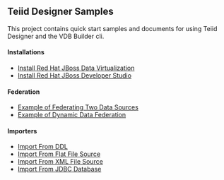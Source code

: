 Teiid Designer Samples
---

This project contains quick start samples and documents for using Teiid Designer and the VDB Builder cli.

#### Installations

* [Install Red Hat JBoss Data Virtualization](installation/jdv-installation.md)
* [Install Red Hat JBoss Developer Studio](installation/jbds-installation.md)

#### Federation

* [Example of Federating Two Data Sources](federation/federating-two-data-source.md)
* [Example of Dynamic Data Federation](vdbs/dynamic-data-federation-example.md)

#### Importers

* [Import From DDL](importers/import-from-ddl.md)
* [Import From Flat File Source](importers/import-from-flat-file-source.md)
* [Import From XML File Source](importers/import-from-xml-file-source.md)
* [Import From JDBC Database](importers/import-from-jdbc-database.md)

